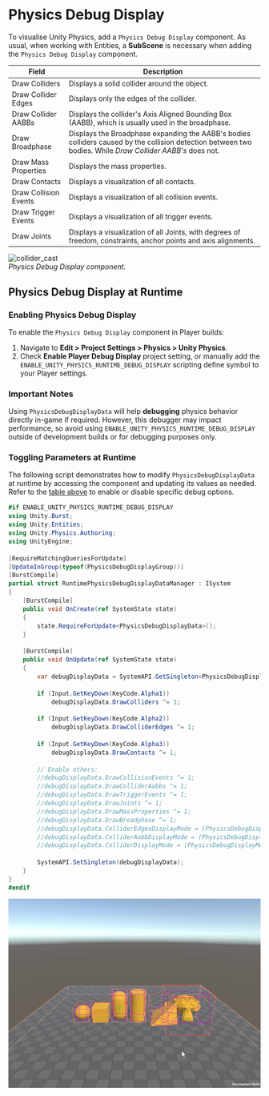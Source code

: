 # Physics Debug Display

To visualise Unity Physics, add a `Physics Debug Display` component. As usual, when working with Entities, a **SubScene** is necessary when adding the `Physics Debug Display` component.


| Field                 | Description                                                                                                                                                |
|-----------------------|------------------------------------------------------------------------------------------------------------------------------------------------------------|
| Draw Colliders        | Displays a solid collider around the object.                                                                                                               |
| Draw Collider Edges   | Displays only the edges of the collider.                                                                                                                   |
| Draw Collider AABBs   | Displays the collider's Axis Aligned Bounding Box (AABB), which is usually used in the broadphase.                                                         |
| Draw Broadphase       | Displays the Broadphase expanding the AABB's bodies colliders caused by the collision detection between two bodies. While *Draw Collider AABB's* does not. |
| Draw Mass Properties  | Displays the mass properties.                                                                                                                              |
| Draw Contacts         | Displays a visualization of all contacts.                                                                                                                  |
| Draw Collision Events | Displays a visualization of all collision events.                                                                                                          |
| Draw Trigger Events   | Displays a visualization of all trigger events.                                                                                                            |
| Draw Joints           | Displays a visualization of all Joints, with degrees of freedom, constraints, anchor points and axis alignments.                                           |

![collider_cast](images/physics-debug-display.png)<br/>_Physics Debug Display component._


## Physics Debug Display at Runtime

### Enabling Physics Debug Display
To enable the `Physics Debug Display` component in Player builds:

1. Navigate to **Edit > Project Settings > Physics > Unity Physics**.
2. Check **Enable Player Debug Display** project setting, or manually add the `ENABLE_UNITY_PHYSICS_RUNTIME_DEBUG_DISPLAY` scripting define symbol to your Player settings.

### Important Notes

Using `PhysicsDebugDisplayData` will help **debugging** physics behavior directly in-game if required. However, this debugger may impact performance, so avoid using `ENABLE_UNITY_PHYSICS_RUNTIME_DEBUG_DISPLAY` outside of development builds or for debugging purposes only.

### Toggling Parameters at Runtime

The following script demonstrates how to modify `PhysicsDebugDisplayData` at runtime by accessing the component and updating its values as needed. Refer to the [table above](#physics-debug-display) to enable or disable specific debug options.

```csharp
#if ENABLE_UNITY_PHYSICS_RUNTIME_DEBUG_DISPLAY
using Unity.Burst;
using Unity.Entities;
using Unity.Physics.Authoring;
using UnityEngine;

[RequireMatchingQueriesForUpdate]
[UpdateInGroup(typeof(PhysicsDebugDisplayGroup))]
[BurstCompile]
partial struct RuntimePhysicsDebugDisplayDataManager : ISystem
{
    [BurstCompile]
    public void OnCreate(ref SystemState state)
    {
        state.RequireForUpdate<PhysicsDebugDisplayData>();
    }

    [BurstCompile]
    public void OnUpdate(ref SystemState state)
    {
        var debugDisplayData = SystemAPI.GetSingleton<PhysicsDebugDisplayData>();

        if (Input.GetKeyDown(KeyCode.Alpha1))
            debugDisplayData.DrawColliders ^= 1;

        if (Input.GetKeyDown(KeyCode.Alpha2))
            debugDisplayData.DrawColliderEdges ^= 1;

        if (Input.GetKeyDown(KeyCode.Alpha3))
            debugDisplayData.DrawContacts ^= 1;

        // Enable others:
        //debugDisplayData.DrawCollisionEvents ^= 1;
        //debugDisplayData.DrawColliderAabbs ^= 1;
        //debugDisplayData.DrawTriggerEvents ^= 1;
        //debugDisplayData.DrawJoints ^= 1;
        //debugDisplayData.DrawMassProperties ^= 1;
        //debugDisplayData.DrawBroadphase ^= 1;
        //debugDisplayData.ColliderEdgesDisplayMode = (PhysicsDebugDisplayMode)((byte)debugDisplayData.ColliderEdgesDisplayMode ^ 1);
        //debugDisplayData.ColliderAabbDisplayMode = (PhysicsDebugDisplayMode)((byte)debugDisplayData.ColliderAabbDisplayMode ^ 1);
        //debugDisplayData.ColliderDisplayMode = (PhysicsDebugDisplayMode)((byte)debugDisplayData.ColliderDisplayMode ^ 1);

        SystemAPI.SetSingleton(debugDisplayData);
    }
}
#endif
```

![demo_code](images/component-debug-display.gif)